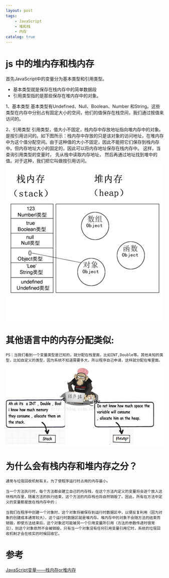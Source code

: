 ```yaml
---
layout: post
tags: 
    - JavaScript
    - 堆和栈
    - 内存
catalog: true
---
```



# js 中的堆内存和栈内存
首先JavaScript中的变量分为基本类型和引用类型。
- 基本类型就是保存在栈内存中的简单数据段
- 引用类型指的是那些保存在堆内存中的对象。

1、基本类型 
    基本类型有Undefined、Null、Boolean、Number 和String。这些类型在内存中分别占有固定大小的空间，他们的值保存在栈空间，我们通过按值来访问的。

2、引用类型
    引用类型，值大小不固定，栈内存中存放地址指向堆内存中的对象。是按引用访问的。如下图所示：栈内存中存放的只是该对象的访问地址，在堆内存中为这个值分配空间。由于这种值的大小不固定，因此不能把它们保存到栈内存中。但内存地址大小的固定的，因此可以将内存地址保存在栈内存中。 这样，当查询引用类型的变量时， 先从栈中读取内存地址， 然后再通过地址找到堆中的值。对于这种，我们把它叫做按引用访问。
![](../img/in-post/js中的堆和栈.png)

# 其他语言中的内存分配类似:
    PS：当我们看到一个变量类型是已知的，就分配在栈里面，比如INT,Double等。其他未知的类型，比如自定义的类型，因为系统不知道需要多大，所以程序自己申请，这样就分配在堆里面。
![](../img/in-post/堆和栈.png)

# 为什么会有栈内存和堆内存之分？
    通常与垃圾回收机制有关。为了使程序运行时占用的内存最小。

    当一个方法执行时，每个方法都会建立自己的内存栈，在这个方法内定义的变量将会逐个放入这块栈内存里，随着方法的执行结束，这个方法的内存栈也将自然销毁了。因此，所有在方法中定义的变量都是放在栈内存中的；

    当我们在程序中创建一个对象时，这个对象将被保存到运行时数据区中，以便反复利用（因为对象的创建成本通常较大），这个运行时数据区就是堆内存。堆内存中的对象不会随方法的结束而销毁，即使方法结束后，这个对象还可能被另一个引用变量所引用（方法的参数传递时很常见），则这个对象依然不会被销毁，只有当一个对象没有任何引用变量引用它时，系统的垃圾回收机制才会在核实的时候回收它。


# 参考
[JavaScript变量——栈内存or堆内存](https://blog.csdn.net/xdd19910505/article/details/41900693)